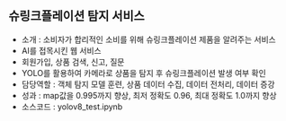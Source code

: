 ## 슈링크플레이션 탐지 서비스
- 소개 : 소비자가 합리적인 소비를 위해 슈링크플레이션 제품을 알려주는 서비스
- AI를 접목시킨 웹 서비스
- 회원가입, 상품 검색, 신고, 질문
- YOLO를 활용하여 카메라로 상품을 탐지 후 슈링크플레이션 발생 여부 확인
- 담당역할 : 객체 탐지 모델 훈련, 상품 데이터 수집, 데이터 전처리, 데이터 증강
- 성과 : map값을 0.995까지 향상, 최저 정확도 0.96, 최대 정확도 1.0까지 향상
- 소스코드 : yolov8_test.ipynb
